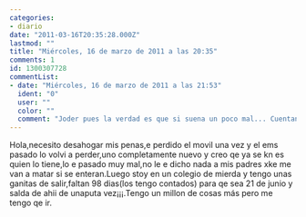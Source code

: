 ```yaml
---
categories:
- diario
date: "2011-03-16T20:35:28.000Z"
lastmod: ""
title: "Miércoles, 16 de marzo de 2011 a las 20:35"
comments: 1
id: 1300307728
commentList:
- date: "Miércoles, 16 de marzo de 2011 a las 21:53"
  ident: "0"
  user: ""
  color: ""
  comment: "Joder pues la verdad es que si suena un poco mal... Cuentanos el resto, algo bueno habra ahora mismo en tu vida verdad?"
---
```


Hola,necesito desahogar mis penas,e perdido el movil una vez y el ems pasado lo volvi a perder,uno completamente nuevo y creo qe ya se kn es quien lo tiene,lo e pasado muy mal,no le e dicho nada a mis padres xke me van a matar si se enteran.Luego stoy en un colegio de mierda y tengo unas ganitas de salir,faltan 98 dias(los tengo contados) para qe sea 21 de junio y salda de ahii de unaputa vez¡¡¡.Tengo un millon de cosas más pero me tengo qe ir.